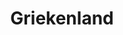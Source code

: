 ---
title: "Griekenland"
introtext: "Het zonovergoten Griekenland is een populair vakantieland met voor ieder wat wils. Ga lekker cultuur snuiven in het eeuwenoude Athene of ga heerlijk relaxen op één van de vele eilanden. Het mooie aan deze eilanden is dat elk eiland uniek is en voelt als een ander land. Het enige wat ze gemeen hebben is de vriendelijke inwoners en de mooie stranden. Bekijk op Santorini de mooiste zonsondergang ter wereld in een sprookjesachtige setting, ga eilandhoppen per boot of ontspan op de mooie stranden die elk eiland rijk is. Op elk eiland is het een aanrader om een auto of scooter te huren en het hele eiland te verkennen!"
introimage: "https://lh3.googleusercontent.com/AeX9izbBJql5eoLR1llkkO3T3MhWdLgrwMvfwRARe7mBWtsvM2_pZO0aDVbIHFlwAXDpFu-mx80n6eDBxDMQaOD4VZsrgcT2gpv0ze1SSazsGxERgXoI_y77UPeeewgK8TMt-HURMg=w2400"
surface: "132.000"
inhabitants: "10.800.000"
rate: "1"
valuta: "euro"
bigmac_index: "€ 4,11"
---